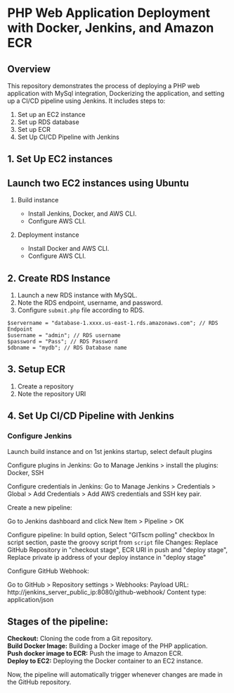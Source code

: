 # PHP Web Application Deployment with Docker, Jenkins, and Amazon ECR

## Overview

This repository demonstrates the process of deploying a PHP web application with MySql integration, Dockerizing the application, and setting up a CI/CD pipeline using Jenkins. It includes steps to:

1. Set up an EC2 instance  
2. Set up RDS database  
3. Set up ECR  
4. Set Up CI/CD Pipeline with Jenkins

## 1. Set Up EC2 instances

## Launch two EC2 instances using Ubuntu  
   
1. Build instance
   - Install Jenkins, Docker, and AWS CLI.
   - Configure AWS CLI.
     
2. Deployment instance
   - Install Docker and AWS CLI.
   - Configure AWS CLI.
   
## 2. Create RDS Instance

1. Launch a new RDS instance with MySQL.
2. Note the RDS endpoint, username, and password.
3. Configure `submit.php` file according to RDS.

```
$servername = "database-1.xxxx.us-east-1.rds.amazonaws.com"; // RDS Endpoint
$username = "admin"; // RDS username
$password = "Pass"; // RDS Password
$dbname = "mydb"; // RDS Database name
```

## 3. Setup ECR

1. Create a repository
2. Note the repository URI

## 4. Set Up CI/CD Pipeline with Jenkins

### Configure Jenkins

Launch build instance and on 1st jenkins startup, select default plugins  

Configure plugins in Jenkins:
Go to Manage Jenkins > install the plugins: Docker, SSH

Configure credentials in Jenkins:
Go to Manage Jenkins > Credentials > Global > Add Credentials > Add AWS credentials and SSH key pair.

Create a new pipeline:

Go to Jenkins dashboard and click New Item > Pipeline > OK

Configure pipeline:
In build option, Select "GITscm polling" checkbox
In script section, paste the groovy script from `script` file 
Changes: Replace GitHub Repository in "checkout stage", ECR URI in push and "deploy stage", Replace private ip address of your deploy instance in "deploy stage"

Configure GitHub Webhook:

Go to GitHub > Repository settings > Webhooks:
Payload URL: http://jenkins_server_public_ip:8080/github-webhook/
Content type: application/json

## Stages of the pipeline:

**Checkout:** Cloning the code from a Git repository.  
**Build Docker Image:** Building a Docker image of the PHP application.  
**Push docker image to ECR:** Push the image to Amazon ECR.  
**Deploy to EC2:** Deploying the Docker container to an EC2 instance.

Now, the pipeline will automatically trigger whenever changes are made in the GitHub repository.
